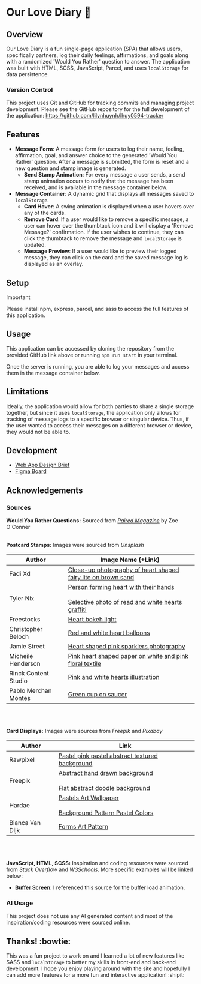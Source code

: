 # Our Love Diary :love_letter:

## Overview

Our Love Diary is a fun single-page application (SPA) that allows users, specifically partners, log their daily feelings, affirmations, and goals along with a randomized 'Would You Rather' question to answer. The application was built with HTML, SCSS, JavaScript, Parcel, and uses `localStorage` for data persistence.

### Version Control

This project uses Git and GitHub for tracking commits and managing project development. Please see the GitHub repository for the full development of the application: https://github.com/lilynhuynh/lhuy0594-tracker

## Features

- **Message Form**: A message form for users to log their name, feeling, affirmation, goal, and answer choice to the generated 'Would You Rather' question. After a message is submitted, the form is reset and a new question and stamp image is generated.
    - **Send Stamp Animation**: For every message a user sends, a send stamp animation occurs to notify that the message has been received, and is available in the message container below.
- **Message Container**: A dynamic grid that displays all messages saved to `localStorage`.
    - **Card Hover**: A swing animation is displayed when a user hovers over any of the cards.
    - **Remove Card**: If a user would like to remove a specific message, a user can hover over the thumbtack icon and it will display a 'Remove Message?' confirmation. If the user wishes to continue, they can click the thumbtack to remove the message and `localStorage` is updated.
    - **Message Preview**: If a user would like to preview their logged message, they can click on the card and the saved message log is displayed as an overlay.

## Setup

> [!IMPORTANT]
> Please install npm, express, parcel, and sass to access the full features of this application.

## Usage

This application can be accessed by cloning the repository from the provided GitHub link above or running `npm run start` in your terminal.

Once the server is running, you are able to log your messages and access them in the message container below.

## Limitations

Ideally, the application would allow for both parties to share a single storage together, but since it uses `localStorage`, the application only allows for tracking of message logs to a specific browser or singular device. Thus, if the user wanted to access their messages on a different browser or device, they would not be able to.

## Development
- [Web App Design Brief](https://drive.google.com/file/d/1KRDJaOgG9gotvGhO32_7Xl4rYT6NVlZH/view?usp=sharing)
- [Figma Board](https://www.figma.com/design/8RlP6Fz3EuWtWGDum0o9zI/A3-DECO2014?node-id=0-1&t=MFnNJjLuBltcH5Xx-1)

## Acknowledgements

### Sources

**Would You Rather Questions:** Sourced from _[Paired Magazine](https://www.paired.com/articles/would-you-rather-questions)_ by Zoe O'Conner
<br><br>

**Postcard Stamps:** Images were sourced from _Unsplash_

| Author | Image Name (+Link) |
| ---| --- |
| Fadi Xd | [Close-up photography of heart shaped fairy lite on brown sand](https://unsplash.com/photos/close-up-photography-of-heart-shaped-fairy-lite-on-brown-sand-I4dR572y7l0) |
| Tyler Nix | [Person forming heart with their hands](https://unsplash.com/photos/person-forming-heart-with-their-hands-sitjgGsVIAs)<br><br>[Selective photo of read and white hearts graffiti](https://unsplash.com/photos/selective-photo-of-red-and-white-hearts-graffiti-HuneWvWYh-Y) |
| Freestocks | [Heart bokeh light](https://unsplash.com/photos/heart-bokeh-light-Y9mWkERHYCU) |
| Christopher Beloch | [Red and white heart balloons](https://unsplash.com/photos/red-and-white-heart-balloons-P2fBIamIbQk) |
| Jamie Street | [Heart shaped pink sparklers photography](https://unsplash.com/photos/heart-shaped-pink-sparklers-photography-hBzrr6m6-pc) |
| Micheile Henderson | [Pink heart shaped paper on white and pink floral textile](https://unsplash.com/photos/pink-heart-shaped-paper-on-white-and-pink-floral-textile-Tle_uYHXRwI) |
| Rinck Content Studio | [Pink and white hearts illustration](https://unsplash.com/photos/pink-and-white-hearts-illustration-O8PjuNKatJ0) |
| Pablo Merchan Montes | [Green cup on saucer](https://unsplash.com/photos/green-cup-on-saucer-_Tw4vCs9C-8) |

<br><br>

**Card Displays:** Images were sources from _Freepik_ and _Pixabay_

| Author | Link |
| --- | --- |
| Rawpixel | [Pastel pink pastel abstract textured background](https://www.freepik.com/free-vector/pastel-pink-pastel-abstract-textured-background_16338138.htm#fromView=search&page=1&position=1&uuid=4b976170-0a36-48a7-8159-4a67f0a456d7) |
| Freepik | [Abstract hand drawn background](https://www.freepik.com/free-vector/abstract-hand-drawn-background_18039141.htm#fromView=image_search_similar&page=1&position=0&uuid=97ea71cc-472d-4b94-945a-142b0f9fbf93)<br><br>[Flat abstract doodle background](https://www.freepik.com/free-vector/flat-abstract-doodle-background_24236173.htm#fromView=image_search_similar&page=1&position=25&uuid=520c5744-746b-4c75-88e5-7a4dead6c286) |
| Hardae | [Pastels Art Wallpaper](https://pixabay.com/illustrations/pastels-art-wallpaper-aesthetic-7118442/)<br><br>[Background Pattern Pastel Colors](https://pixabay.com/illustrations/background-pattern-pastel-colors-7071134/) |
| Bianca Van Dijk | [Forms Art Pattern](https://pixabay.com/illustrations/forms-art-pattern-design-colors-7742947/) |

<br><br>

**JavaScript, HTML, SCSS:** Inspiration and coding resources were sourced from _Stack Overflow_ and _W3Schools_. More specific examples will be linked below:

- [**Buffer Screen**](https://blog.hubspot.com/website/css-loading-animation): I referenced this source for the buffer load animation.




### AI Usage

This project does not use any AI generated content and most of the inspiration/coding resources were sourced online.

## Thanks! :bowtie:

This was a fun project to work on and I learned a lot of new features like SASS and `localStorage` to better my skills in front-end and back-end development. I hope you enjoy playing around with the site and hopefully I can add more features for a more fun and interactive application! :shipit: